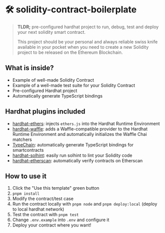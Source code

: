 # 🛠️ solidity-contract-boilerplate

> **TLDR;** pre-configured hardhat project to run, debug, test and deploy your next solidity smart contract.
>
> This project should be your personal and always reliable swiss knife available in your pocket when you need to create a new Solidity project to be released on the Ethereum Blockchain.

## What is inside?

- Example of well-made Solidity Contract
- Example of a well-made test suite for your Solidity Contract
- Pre-configured Hardhat project
- Automatically generate TypeScript bindings

## Hardhat plugins included

- [hardhat-ethers](https://hardhat.org/plugins/nomiclabs-hardhat-ethers.html): injects `ethers.js` into the Hardhat Runtime Environment
- [hardhat-waffle](https://hardhat.org/plugins/nomiclabs-hardhat-waffle.html): adds a Waffle-compatible provider to the Hardhat Runtime Environment and automatically initializes the Waffle Chai matchers
- [TypeChain](https://hardhat.org/plugins/typechain-hardhat.html): automatically generate TypeScript bindings for smartcontracts
- [hardhat-solhint](https://hardhat.org/plugins/nomiclabs-hardhat-solhint.html): easily run solhint to lint your Solidity code
- [hardhat-etherscan](https://hardhat.org/plugins/nomiclabs-hardhat-etherscan.html): automatically verify contracts on Etherscan

## How to use it

1.  Click the "Use this template" green button
2.  `pnpm install`
3.  Modify the contract/test case
4.  Run the contract locally with `pnpm node` and `pnpm deploy:local` (deploy to local hardhat network)
5.  Test the contract with `pnpm test`
6.  Change `.env.example` into `.env` and configure it
7.  Deploy your contract where you want!
